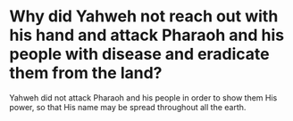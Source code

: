 # Why did Yahweh not reach out with his hand and attack Pharaoh and his people with disease and eradicate them from the land?

Yahweh did not attack Pharaoh and his people in order to show them His power, so that His name may be spread throughout all the earth.
